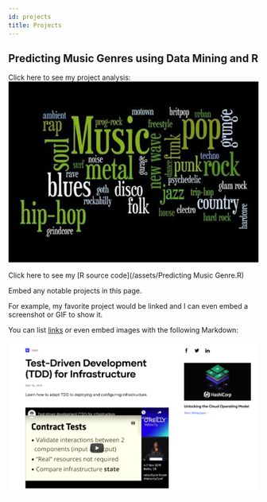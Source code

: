 ```yaml
---
id: projects
title: Projects
---
```


## Predicting Music Genres using Data Mining and R

Click here to see my project analysis: [![](./assets/Music_Photo.png)](./assets/KF_Project_Music_Genres.pdf)

Click here to see my [R source code](/assets/Predicting Music Genre.R)







Embed any notable projects in this page.

For example, my favorite project would be linked and I can even embed
a screenshot or GIF to show it.

You can list [links](https://www.hashicorp.com/resources/test-driven-development-tdd-for-infrastructure)
or even embed images with the following Markdown:

![Add alternate text for image](./assets/rosemary.png)
